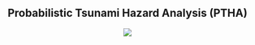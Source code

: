 <h2 align="center">Probabilistic Tsunami Hazard Analysis (PTHA)</h2>

<p align="center">
  <img src="https://images.squarespace-cdn.com/content/v1/5b44717d8ab722131f77472d/1585909627219-Y4AWGAIQIZFS1HTDQJ9H/The+Great+Plastic+Wave+2020+SQUARErgb.jpg?format=1000w">
</p>


